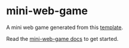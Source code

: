 # mini-web-game

A mini web game generated from this [template](https://github.com/Quinten/mini-web-game).

Read the [mini-web-game docs](https://github.com/Quinten/mini-web-game/tree/master/docs) to get started.
